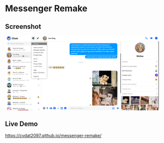 # Messenger Remake

## Screenshot

![](./docs/screenshot.png)

## Live Demo

https://cvdat2097.github.io/messenger-remake/
